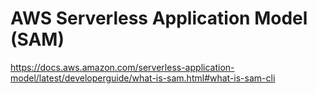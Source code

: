 # AWS Serverless Application Model (SAM)
https://docs.aws.amazon.com/serverless-application-model/latest/developerguide/what-is-sam.html#what-is-sam-cli

